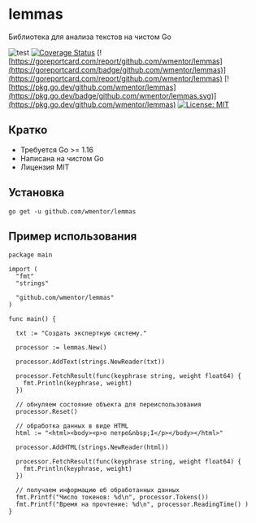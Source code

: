 # lemmas

Библиотека для анализа текстов на чистом Go

![test](https://github.com/wmentor/lemmas/workflows/test/badge.svg)
[![Coverage Status](https://coveralls.io/repos/github/wmentor/lemmas/badge.svg?branch=master&v=20210623)](https://coveralls.io/github/wmentor/lemmas?branch=master)
[![https://goreportcard.com/report/github.com/wmentor/lemmas](https://goreportcard.com/badge/github.com/wmentor/lemmas)](https://goreportcard.com/report/github.com/wmentor/lemmas)
[![https://pkg.go.dev/github.com/wmentor/lemmas](https://pkg.go.dev/badge/github.com/wmentor/lemmas.svg)](https://pkg.go.dev/github.com/wmentor/lemmas)
[![License: MIT](https://img.shields.io/badge/License-MIT-green.svg)](https://opensource.org/licenses/MIT)

## Кратко

* Требуется Go >= 1.16
* Написана на чистом Go
* Лицензия MIT

## Установка

```plaintext
go get -u github.com/wmentor/lemmas
```

## Пример использования

```golang
package main

import (
  "fmt"
  "strings"

  "github.com/wmentor/lemmas"
)

func main() {

  txt := "Создать экспертную систему."

  processor := lemmas.New()

  processor.AddText(strings.NewReader(txt))

  processor.FetchResult(func(keyphrase string, weight float64) {
    fmt.Println(keyphrase, weight)
  })

  // обнуляем состояние объекта для переиспользования
  processor.Reset()

  // обработка данных в виде HTML
  html := "<html><body><p>о петре&nbsp;I</p></body></html>"

  processor.AddHTML(strings.NewReader(html))

  processor.FetchResult(func(keyphrase string, weight float64) {
    fmt.Println(keyphrase, weight)
  })

  // получаем информацию об обработанных данных
  fmt.Printf("Число токенов: %d\n", processor.Tokens())
  fmt.Printf("Время на прочтение: %d\n", processor.ReadingTime() )
}
```
